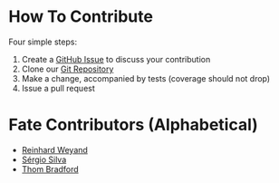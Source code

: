# How To Contribute

Four simple steps:

1. Create a [GitHub Issue](https://github.com/kode4food/fate-lang/issues) to discuss your contribution
2. Clone our [Git Repository](https://github.com/kode4food/fate-lang)
3. Make a change, accompanied by tests (coverage should not drop)
4. Issue a pull request

# Fate Contributors (Alphabetical)

* [Reinhard Weyand](https://github.com/rweyand)
* [Sérgio Silva](https://github.com/sergiusignacius)
* [Thom Bradford](https://github.com/kode4food)
